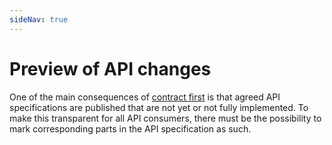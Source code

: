 ```yaml
---
sideNav: true
---
```


# Preview of API changes

One of the main consequences of [contract first](/content/guidelines/010_CORE-PRINCIPLES/040_Contract-first.md) is that agreed API specifications are published that are not yet or not fully implemented. To make this transparent for all API consumers, there must be the possibility to mark corresponding parts in the API specification as such.
